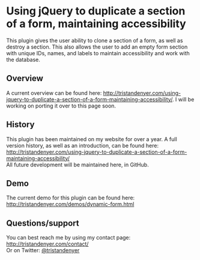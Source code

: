 <h1>Using jQuery to duplicate a section of a form, maintaining accessibility</h1>
This plugin gives the user ability to clone a section of a form, as well as destroy a section. This also allows the user to add an empty form section with unique IDs, names, and labels to maintain accessibility and work with the database.
<h2>Overview</h2>
A current overview can be found here: <a href="http://tristandenyer.com/using-jquery-to-duplicate-a-section-of-a-form-maintaining-accessibility/" target="_blank">http://tristandenyer.com/using-jquery-to-duplicate-a-section-of-a-form-maintaining-accessibility/</a>. I will be working on porting it over to this page soon. 
<h2>History</h2>
This plugin has been maintained on my website for over a year. A full version history, as well as an introduction, can be found here: <a href="http://tristandenyer.com/using-jquery-to-duplicate-a-section-of-a-form-maintaining-accessibility/" title="Using jQuery to duplicate a section of a form, maintaining accessibility" target="_blank">http://tristandenyer.com/using-jquery-to-duplicate-a-section-of-a-form-maintaining-accessibility/</a>
<br />
All future development will be maintained here, in GitHub.
<h2>Demo</h2>
The current demo for this plugin can be found here: <a href="http://tristandenyer.com/demos/dynamic-form.html" title="Demo: Dynamically duplicating a form" target="_blank">http://tristandenyer.com/demos/dynamic-form.html</a>
<h2>Questions/support</h2>
You can best reach me by using my contact page: <a href="http://tristandenyer.com/contact/" title="Contact Tristan Denyer" target="_blank">http://tristandenyer.com/contact/</a><br/>
Or on Twitter: <a href="https://twitter.com/tristandenyer" target="_blank">@tristandenyer</a>
